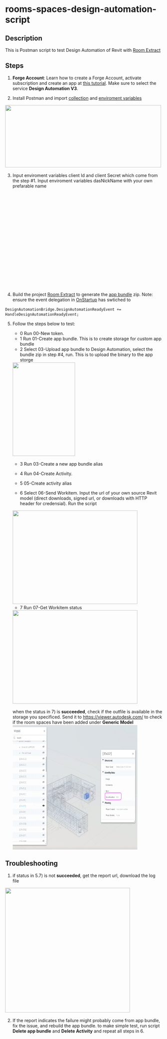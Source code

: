 # rooms-spaces-design-automation-script

## Description
This is Postman script to test Design Automation of Revit with [Room Extract](../plugin) 

## Steps
1. **Forge Account**: Learn how to create a Forge Account, activate subscription and create an app at [this tutorial](http://learnforge.autodesk.io/#/account/). Make sure to select the service **Design Automation V3**.

2. Install Postman and import [collection](RoomExtractor.postman_collection.json) and [enviroment variables](RoomExtractor.postman_environment.json)
<img src="img/postman.png" height="200" width="500">


3. Input  enviroment variables client Id and client Secret which come from the step #1. Input enviroment variables dasNickName with your own prefarable name 
<img src="img/var.png" height="300" width="4s00">

4. Build the project [Room Extract](../plugin) to generate the [app bundle](../plugin/) zip. Note: ensure the event delegation in [OnStartup]() has swtiched to 
````
DesignAutomationBridge.DesignAutomationReadyEvent += HandleDesignAutomationReadyEvent;
````
5. Follow the steps below to test:

   - 0 Run 00-New token.  
   - 1 Run 01-Create app bundle. This is to create storage for custom app    bundle
   - 2 Select 03-Upload app bundle to Design Automation, select the bundle zip in step #4, run. This is to upload the binary to the app storge 
   <img src="img/uploadapp.png" height="300" width="200">


   - 3 Run 03-Create a new app bundle alias
   - 4  Run 04-Create Activity. 
   - 5 05-Create activity alias

   - 6 Select 06-Send Workitem. Input the url of your own source Revit model (direct downloads, signed url, or downloads with HTTP header for credensial). Run the script
 
   <img src="img/workitem.png" height="300" width="400">


   - 7 Run 07-Get Workitem status 

    <img src="img/status.png" height="300" width="400">
  

   when the status in 7) is **succeeded**, check if the outfile is available in the storage you specificed. Send it to https://viewer.autodesk.com/ to check if the room spaces have been added under **Generic Model** 
    <img src="img/result.png" height="400" width="400">


## Troubleshooting
1. if status in 5.7) is not **succeeded**, get the report url, download the log file
 <img src="img/log.png" height="400" width="400">

2. If the report indicates the failure might probably come from app bundle, fix the issue, and rebuild the app bundle. to make simple test, run script **Delete app bundle** and **Delete Activity** and repeat all steps in 6. 


 

